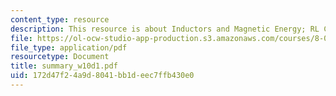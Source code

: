 ```yaml
---
content_type: resource
description: This resource is about Inductors and Magnetic Energy; RL Circuits.
file: https://ol-ocw-studio-app-production.s3.amazonaws.com/courses/8-02-physics-ii-electricity-and-magnetism-spring-2007/172d47f24a9d8041bb1deec7ffb430e0_summary_w10d1.pdf
file_type: application/pdf
resourcetype: Document
title: summary_w10d1.pdf
uid: 172d47f2-4a9d-8041-bb1d-eec7ffb430e0
---
```

